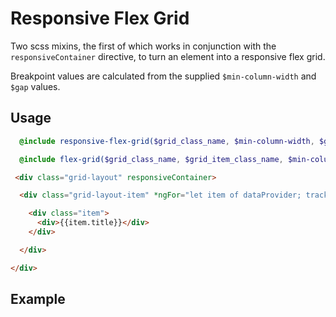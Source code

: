 
# Responsive Flex Grid

Two scss mixins, the first of which works in conjunction with the `responsiveContainer` directive, to turn an element into a responsive flex grid.

Breakpoint values are calculated from the supplied `$min-column-width` and `$gap` values.

## Usage

```sass
  @include responsive-flex-grid($grid_class_name, $min-column-width, $gap)

  @include flex-grid($grid_class_name, $grid_item_class_name, $min-column-width, $gap, $gap)
```

```html
 <div class="grid-layout" responsiveContainer>

  <div class="grid-layout-item" *ngFor="let item of dataProvider; trackBy: trackById">

    <div class="item">
      <div>{{item.title}}</div>
    </div>

  </div>

</div>
```

## Example
